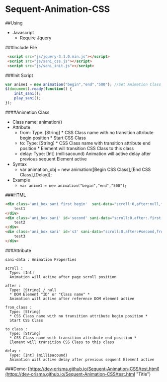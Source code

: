 # Sequent-Animation-CSS
##Using


 - Javascript
    * Require Jquery


###Include File
```HTML
 <script src="js/jquery-3.1.0.min.js"></script>
 <script src="js/sani_css.js"></script> 
 <script src="js/sani_init.js"></script> 
``` 
###Init Script
```Javascript
var anime1 = new animation("begin","end","500"); //Set Animation Class 
$(document).ready(function() {
    init_sani();
    play_sani();
});
``` 
####Animetion Class
 - Class name: animation()
 - Attribute
    - from:   Type: [String]
              * CSS Class name with no transition attribute begin position *
              Start CSS Class
    - to:   Type: [String]
            * CSS Class name with transition attribute end position *
            Element will transition CSS Class to this class
    - delay:   Type: [Int] (millisacound)
               Animation will active delay after previous sequent Element active
 - Syntax
    - var animation_obj = new animation([Begin CSS Class],[End CSS Class],[Delay]); 
 - Example
    - ```var anime1 = new animation("begin","end","500");```

###HTML
```HTML
<div class='ani_box sani first begin'  sani-data="scroll:0,after:null,from_class:begin,to_class:end,delay:500">
    test1
</div>
<div class='ani_box sani' id='second' sani-data="scroll:0,after:.first,animation:anime1">
    test2
</div>
<div class='ani_box sani' id='s3' sani-data="scroll:0,after:#second,from_class:begin-2,to_class:end-2,delay:100">
    test3
</div>
```


###Attribute
```TEXT
sani-data : Animation Properties

scroll :
  Type: [Int]
  Animation will active after page scroll position

after :
  Type: [String] / null
  * DOM Element "ID" or "Class name" *
  Animation will active after reference DOM element active
  
from_class :
  Type: [String]
  * CSS Class name with no transition attribute begin position *
  Start CSS Class

to_class :
  Type: [String]
  * CSS Class name with transition attribute end position *
  Element will transition CSS Class to this class
  
delay :
  Type: [Int] (millisacound)
  Animation will active delay after previous sequent Element active
```
###Demo:
[https://dev-orisma.github.io/Sequent-Animation-CSS/test.html](https://dev-orisma.github.io/Sequent-Animation-CSS/test.html "Title")